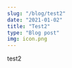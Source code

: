 ```yaml
---
slug: "/blog/test2"
date: "2021-01-02"
title: "Test2"
type: "Blog post"
img: icon.png
---
```


test2